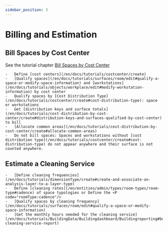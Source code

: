 ```yaml
---
sidebar_position: 3
---
```


# Billing and Estimation

## Bill Spaces by Cost Center

See the tutorial chapter [Bill Spaces by Cost Center](/en/docs/tutorials/cost-distribution-by-cost-center/create)

    -   Define [cost centers](/en/docs/tutorials/costcenter/create)
    -   [Qualify spaces](/en/docs/tutorials/surfaces/room/edit#qualify-a-space-or-modify-space-information) and [workstations](/en/docs/tutorials/objects/workplace/edit#modify-workstation-information) by cost center
    -   Qualify spaces by [Cost Distribution Type](/en/docs/tutorials/costcenter/create#cost-distribution-type): space or workstations
    -   Get [distribution keys and surface totals](/en/docs/tutorials/cost-distribution-by-cost-center/create#distribution-keys-and-surfaces-qualified-by-cost-center) to bill
    -   [Allocate common areas](/en/docs/tutorials/cost-distribution-by-cost-center/create#allocate-common-areas)
    -   Do not bill spaces: Spaces and workstations without [cost distribution type](/en/docs/tutorials/costcenter/create#cost-distribution-type) do not appear anywhere and their surface is not counted anywhere.
      

## Estimate a Cleaning Service

    -   [Define cleaning frequencies](/en/docs/tutorials/dimensionType/create#create-and-associate-an-analysis-layer-to-a-layer-type)
    -   Define [cleaning rates](/en/entities/admin/types/room-types/room-type#cadence) of space typologies or Define the <P code="roomType:cadence"/>
    -   [Qualify spaces by cleaning frequency](/en/docs/tutorials/surfaces/room/edit#qualify-a-space-or-modify-space-information)
    -   [Get the monthly hours needed for the cleaning service](/en/docs/tutorials/BuildingData/Buildingdashboard/Buildingreporting#building-cleaning-service-report)
    




